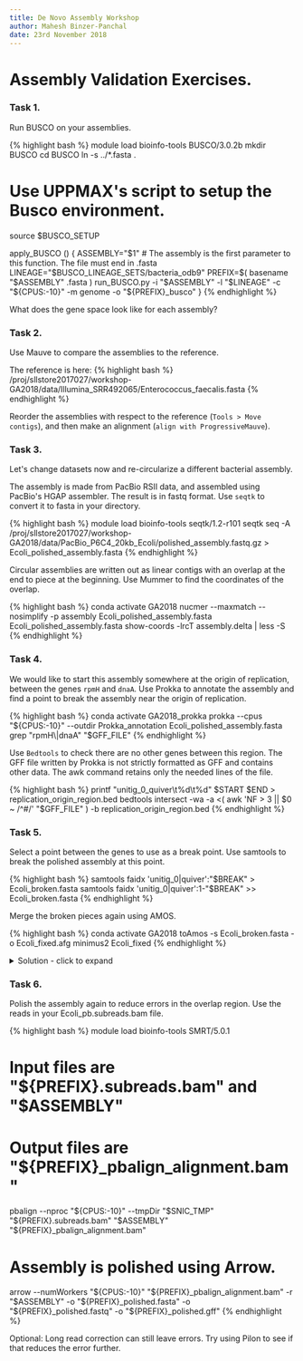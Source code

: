 ```yaml
---
title: De Novo Assembly Workshop
author: Mahesh Binzer-Panchal
date: 23rd November 2018
---
```

# Assembly Validation Exercises.

### Task 1.

Run BUSCO on your assemblies.

{% highlight bash %}
module load bioinfo-tools BUSCO/3.0.2b
mkdir BUSCO
cd BUSCO
ln -s ../*.fasta .
# Use UPPMAX's script to setup the Busco environment.
source $BUSCO_SETUP

apply_BUSCO () {
	ASSEMBLY="$1" # The assembly is the first parameter to this function. The file must end in .fasta
	LINEAGE="$BUSCO_LINEAGE_SETS/bacteria_odb9"
	PREFIX=$( basename "$ASSEMBLY" .fasta )
	run_BUSCO.py -i "$ASSEMBLY" -l "$LINEAGE" -c "${CPUS:-10}" -m genome -o "${PREFIX}_busco"
}
{% endhighlight %}

What does the gene space look like for each assembly?

### Task 2.

Use Mauve to compare the assemblies to the reference.

The reference is here:
{% highlight bash %}
/proj/sllstore2017027/workshop-GA2018/data/Illumina_SRR492065/Enterococcus_faecalis.fasta
{% endhighlight %}

Reorder the assemblies with respect to the reference (`Tools > Move contigs`), and then make an alignment (`align with ProgressiveMauve`).

### Task 3.

Let's change datasets now and re-circularize a different bacterial assembly.

The assembly is made from PacBio RSII data, and assembled using PacBio's HGAP assembler. The result is in fastq format.
Use `seqtk` to convert it to fasta in your directory.

{% highlight bash %}
module load bioinfo-tools seqtk/1.2-r101
seqtk seq -A /proj/sllstore2017027/workshop-GA2018/data/PacBio_P6C4_20kb_Ecoli/polished_assembly.fastq.gz > Ecoli_polished_assembly.fasta
{% endhighlight %}

Circular assemblies are written out as linear contigs with an overlap at the end to piece at the beginning.
Use Mummer to find the coordinates of the overlap.

{% highlight bash %}
conda activate GA2018
nucmer --maxmatch --nosimplify -p assembly Ecoli_polished_assembly.fasta Ecoli_polished_assembly.fasta
show-coords -lrcT assembly.delta | less -S
{% endhighlight %}

### Task 4.

We would like to start this assembly somewhere at the origin of replication, between the genes `rpmH` and `dnaA`.
Use Prokka to annotate the assembly and find a point to break the assembly near the origin of replication.

{% highlight bash %}
conda activate GA2018_prokka
prokka --cpus "${CPUS:-10}" --outdir Prokka_annotation Ecoli_polished_assembly.fasta
grep "rpmH\|dnaA" "$GFF_FILE"
{% endhighlight %}

Use `Bedtools` to check there are no other genes between this region. The GFF file written by Prokka is not
strictly formatted as GFF and contains other data. The awk command retains only the needed lines of the file.

{% highlight bash %}
printf "unitig_0_quiver\t%d\t%d" $START $END > replication_origin_region.bed
bedtools intersect -wa -a <( awk 'NF > 3 || $0 ~ /^#/' "$GFF_FILE" ) -b replication_origin_region.bed
{% endhighlight %}

### Task 5.

Select a point between the genes to use as a break point. Use samtools to break the polished assembly at this point.

{% highlight bash %}
samtools faidx 'unitig_0|quiver':"$BREAK" > Ecoli_broken.fasta
samtools faidx 'unitig_0|quiver':1-"$BREAK" >> Ecoli_broken.fasta
{% endhighlight %}

Merge the broken pieces again using AMOS.

{% highlight bash %}
conda activate GA2018
toAmos -s Ecoli_broken.fasta -o Ecoli_fixed.afg
minimus2 Ecoli_fixed
{% endhighlight %}

<details>
<summary> Solution - click to expand </summary>

The overlap shown in the previous task was near the end (4642500-4660550), but not up to it (4681865).
In order to make a successful reassembly on the overlap we need to trim out the part on the end that
does not overlap, by not including it in the selection.

{% highlight bash %}
samtools faidx Ecoli_polished_assembly.fasta 'unitig_0|quiver':1985200-4660550 > Ecoli_broken.fasta
samtools faidx Ecoli_polished_assembly.fasta 'unitig_0|quiver':1-1985200 >> Ecoli_broken.fasta
toAmos -s Ecoli_broken.fasta -o Ecoli_fixed.afg
minimus2 Ecoli_fixed
{% endhighlight %}

</details>

### Task 6.

Polish the assembly again to reduce errors in the overlap region. Use the reads in your Ecoli_pb.subreads.bam file.

{% highlight bash %}
module load bioinfo-tools SMRT/5.0.1
# Input files are "${PREFIX}.subreads.bam" and "$ASSEMBLY"
# Output files are "${PREFIX}_pbalign_alignment.bam"
pbalign --nproc "${CPUS:-10}" --tmpDir "$SNIC_TMP" "${PREFIX}.subreads.bam" "$ASSEMBLY" "${PREFIX}_pbalign_alignment.bam"

# Assembly is polished using Arrow.
arrow --numWorkers "${CPUS:-10}" "${PREFIX}_pbalign_alignment.bam" -r "$ASSEMBLY" -o "${PREFIX}_polished.fasta" -o "${PREFIX}_polished.fastq" -o "${PREFIX}_polished.gff"
{% endhighlight %}

Optional:
Long read correction can still leave errors. Try using Pilon to see if that reduces the error further.
